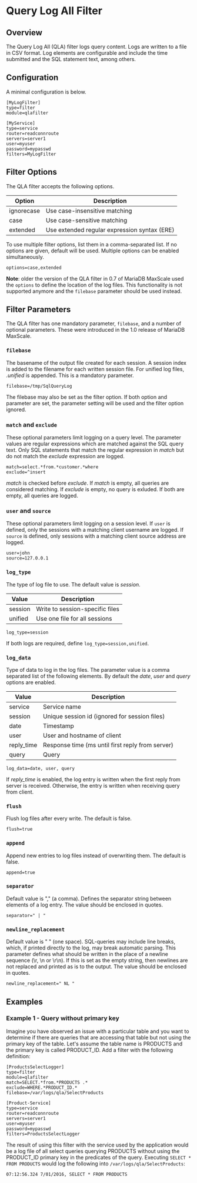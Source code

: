 # Query Log All Filter

## Overview

The Query Log All (QLA) filter logs query content. Logs are written to a file in
CSV format. Log elements are configurable and include the time submitted and the
SQL statement text, among others.

## Configuration

A minimal configuration is below.
```
[MyLogFilter]
type=filter
module=qlafilter

[MyService]
type=service
router=readconnroute
servers=server1
user=myuser
password=mypasswd
filters=MyLogFilter
```

## Filter Options

The QLA filter accepts the following options.

 Option | Description
 -------| -----------
 ignorecase | Use case-insensitive matching
 case | Use case-sensitive matching
 extended | Use extended regular expression syntax (ERE)

To use multiple filter options, list them in a comma-separated list. If no
options are given, default will be used. Multiple options can be enabled
simultaneously.

```
options=case,extended
```

**Note**: older the version of the QLA filter in 0.7 of MariaDB MaxScale used
the `options` to define the location of the log files. This functionality is not
supported anymore and the `filebase` parameter should be used instead.

## Filter Parameters

The QLA filter has one mandatory parameter, `filebase`, and a number of optional
parameters. These were introduced in the 1.0 release of MariaDB MaxScale.

### `filebase`

The basename of the output file created for each session. A session index is
added to the filename for each written session file. For unified log files,
*.unified* is appended. This is a mandatory parameter.

```
filebase=/tmp/SqlQueryLog
```

The filebase may also be set as the filter option. If both option and parameter
are set, the parameter setting will be used and the filter option ignored.

### `match` and `exclude`

These optional parameters limit logging on a query level. The parameter values
are regular expressions which are matched against the SQL query text. Only SQL
statements that match the regular expression in *match* but do not match the
*exclude* expression are logged.

```
match=select.*from.*customer.*where
exclude=^insert
```

*match* is checked before *exclude*. If *match* is empty, all queries are
considered matching. If *exclude* is empty, no query is exluded. If both are
empty, all queries are logged.

### `user` and `source`

These optional parameters limit logging on a session level. If `user` is
defined, only the sessions with a matching client username are logged. If
`source` is defined, only sessions with a matching client source address are
logged.

```
user=john
source=127.0.0.1
```

### `log_type`

The type of log file to use. The default value is _session_.

|Value   | Description                    |
|--------|--------------------------------|
|session |Write to session-specific files |
|unified |Use one file for all sessions   |

```
log_type=session
```

If both logs are required, define `log_type=session,unified`.

### `log_data`

Type of data to log in the log files. The parameter value is a comma separated
list of the following elements. By default the _date_, _user_ and _query_
options are enabled.

| Value       | Description                                      |
| --------    |--------------------------------------------------|
| service     | Service name                                     |
| session     | Unique session id (ignored for session files)    |
| date        | Timestamp                                        |
| user        | User and hostname of client                      |
| reply_time  | Response time (ms until first reply from server) |
| query       | Query                                            |

```
log_data=date, user, query
```

If *reply_time* is enabled, the log entry is written when the first reply from
server is received. Otherwise, the entry is written when receiving query from
client.

### `flush`

Flush log files after every write. The default is false.

```
flush=true
```

### `append`

Append new entries to log files instead of overwriting them. The default is
false.

```
append=true
```

### `separator`

Default value is "," (a comma). Defines the separator string between elements of
a log entry. The value should be enclosed in quotes.

```
separator=" | "
```

### `newline_replacement`

Default value is " " (one space). SQL-queries may include line breaks, which, if
printed directly to the log, may break automatic parsing. This parameter defines
what should be written in the place of a newline sequence (\r, \n or \r\n). If
this is set as the empty string, then newlines are not replaced and printed as
is to the output. The value should be enclosed in quotes.

```
newline_replacement=" NL "
```

## Examples

### Example 1 - Query without primary key

Imagine you have observed an issue with a particular table and you want to
determine if there are queries that are accessing that table but not using the
primary key of the table. Let's assume the table name is PRODUCTS and the
primary key is called PRODUCT_ID. Add a filter with the following definition:

```
[ProductsSelectLogger]
type=filter
module=qlafilter
match=SELECT.*from.*PRODUCTS .*
exclude=WHERE.*PRODUCT_ID.*
filebase=/var/logs/qla/SelectProducts

[Product-Service]
type=service
router=readconnroute
servers=server1
user=myuser
password=mypasswd
filters=ProductsSelectLogger
```

The result of using this filter with the service used by the application would
be a log file of all select queries querying PRODUCTS without using the
PRODUCT_ID primary key in the predicates of the query. Executing `SELECT * FROM
PRODUCTS` would log the following into `/var/logs/qla/SelectProducts`:
```
07:12:56.324 7/01/2016, SELECT * FROM PRODUCTS
```
